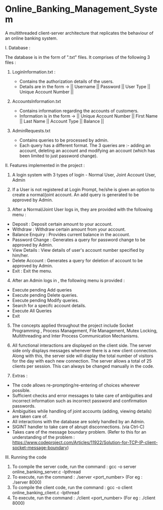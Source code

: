 # Online_Banking_Management_System
A multithreaded client-server architecture that replicates the behaviour of an online banking system.

I. Database :

The database is in the form of ".txt" files. It comprises of the following 3 files :

1. LoginInformation.txt : 
    - Contains the authorization details of the users.
    - Details are in the form -> || Username || Password || User Type || Unique Account Number ||

2. AccountsInformation.txt
    - Contains information regarding the accounts of customers.
    - Information is in the form -> || Unique Account Number || First Name || Last Name || Account Type || Balance || 

3. AdminRequests.txt
    - Contains queries to be processed by admin.
    - Each query has a different format. The 3 queries are :- adding an account, deleting an account and modifying an account (which has been limited to just password change).


II. Features implemented in the project :

1. A login system with 3 types of login - Normal User, Joint Account User, Admin

2. If a User is not registered at Login Prompt, he/she is given an option to create a normal/joint account. An add query is generated to be approved by Admin.

3. After a Normal/Joint User logs in, they are provided with the following menu :

-   Deposit :           Deposit  certain amount to your account.
-   Withdraw :          Withdraw certain amount from your account.
-   Balance Enquiry :   Provides current balance in the account.
-   Password Change :   Generates a query for password change to be approved by Admin.
-   View Details :      View details of user's account number specified by him/her.
-   Delete Account :    Generates a query for deletion of account to be approved by Admin.
-   Exit :              Exit the menu.

4. After an Admin logs in , the following menu is provided :

-   Execute pending Add queries
-   Execute pending Delete queries.
-   Execute pending Modify queries.
-   Search for a specifc account details.
-   Execute All Queries
-   Exit

5. The concepts applied throughout the project include Socket Programming , Process Management, File Management, Mutex Locking, Multithreading and Inter Process Communication Mechanisms.

6. All functional interactions are displayed on the client side. The server side only displays messages whenever there is a new client connection. Along with this, the server side will display the total number of visitors for the day with each new connection. The server allows a total of 25 clients per session. This can always be changed manually in the code.

7. Extras :

- The code allows re-prompting/re-entering of choices wherever possible.
- Sufficient checks and error messages to take care of ambiguities and incorrect information such as incorrect password and confirmation passwords.
- Ambiguities while handling of joint accounts (adding, viewing details) are taken care of.
- All interactions with the database are solely handled by an Admin.
- SIGINT handler to take care of abrupt disconnections. (via Ctrl-C)
- Takes care of the message boundary problem. (Refer to this for an understanding of the problem : https://www.codeproject.com/Articles/11922/Solution-for-TCP-IP-client-socket-message-boundary) 

III. Running the code

1. To compile the server code, run the command : gcc -o server online_banking_server.c -lpthread
2. To execute, run the command : ./server <port_number> (For eg : ./server 8000)
3. To compile the client code, run the command : gcc -o client online_banking_client.c -lpthread
4. To execute, run the command : ./client <port_number> (For eg : ./client 8000)